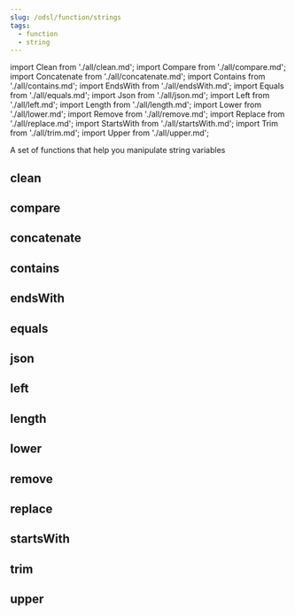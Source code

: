 ```yaml
---
slug: /odsl/function/strings
tags:
  - function
  - string
---
```

import Clean from './all/clean.md';
import Compare from './all/compare.md';
import Concatenate from './all/concatenate.md';
import Contains from './all/contains.md';
import EndsWith from './all/endsWith.md';
import Equals from './all/equals.md';
import Json from './all/json.md';
import Left from './all/left.md';
import Length from './all/length.md';
import Lower from './all/lower.md';
import Remove from './all/remove.md';
import Replace from './all/replace.md';
import StartsWith from './all/startsWith.md';
import Trim from './all/trim.md';
import Upper from './all/upper.md';

A set of functions that help you manipulate string variables

## clean
<Clean  />

## compare
<Compare />

## concatenate
<Concatenate />

## contains
<Contains  />

## endsWith
<EndsWith />

## equals
<Equals />

## json
<Json />

## left
<Left />

## length
<Length />

## lower
<Lower />

## remove
<Remove />

## replace
<Replace />

## startsWith
<StartsWith />

## trim
<Trim />

## upper
<Upper />
